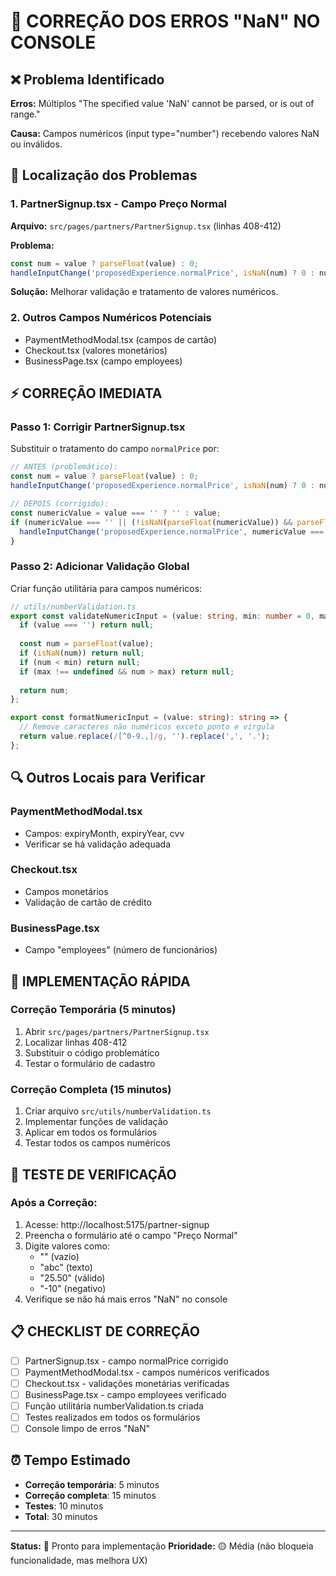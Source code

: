 # 🔧 CORREÇÃO DOS ERROS "NaN" NO CONSOLE

## ❌ Problema Identificado
**Erros:** Múltiplos "The specified value 'NaN' cannot be parsed, or is out of range."

**Causa:** Campos numéricos (input type="number") recebendo valores NaN ou inválidos.

## 🎯 Localização dos Problemas

### 1. PartnerSignup.tsx - Campo Preço Normal
**Arquivo:** `src/pages/partners/PartnerSignup.tsx` (linhas 408-412)

**Problema:**
```typescript
const num = value ? parseFloat(value) : 0;
handleInputChange('proposedExperience.normalPrice', isNaN(num) ? 0 : num);
```

**Solução:** Melhorar validação e tratamento de valores numéricos.

### 2. Outros Campos Numéricos Potenciais
- PaymentMethodModal.tsx (campos de cartão)
- Checkout.tsx (valores monetários)
- BusinessPage.tsx (campo employees)

## ⚡ CORREÇÃO IMEDIATA

### Passo 1: Corrigir PartnerSignup.tsx
Substituir o tratamento do campo `normalPrice` por:

```typescript
// ANTES (problemático):
const num = value ? parseFloat(value) : 0;
handleInputChange('proposedExperience.normalPrice', isNaN(num) ? 0 : num);

// DEPOIS (corrigido):
const numericValue = value === '' ? '' : value;
if (numericValue === '' || (!isNaN(parseFloat(numericValue)) && parseFloat(numericValue) >= 0)) {
  handleInputChange('proposedExperience.normalPrice', numericValue === '' ? 0 : parseFloat(numericValue));
}
```

### Passo 2: Adicionar Validação Global
Criar função utilitária para campos numéricos:

```typescript
// utils/numberValidation.ts
export const validateNumericInput = (value: string, min: number = 0, max?: number): number | null => {
  if (value === '') return null;
  
  const num = parseFloat(value);
  if (isNaN(num)) return null;
  if (num < min) return null;
  if (max !== undefined && num > max) return null;
  
  return num;
};

export const formatNumericInput = (value: string): string => {
  // Remove caracteres não numéricos exceto ponto e vírgula
  return value.replace(/[^0-9.,]/g, '').replace(',', '.');
};
```

## 🔍 Outros Locais para Verificar

### PaymentMethodModal.tsx
- Campos: expiryMonth, expiryYear, cvv
- Verificar se há validação adequada

### Checkout.tsx
- Campos monetários
- Validação de cartão de crédito

### BusinessPage.tsx
- Campo "employees" (número de funcionários)

## 🚀 IMPLEMENTAÇÃO RÁPIDA

### Correção Temporária (5 minutos)
1. Abrir `src/pages/partners/PartnerSignup.tsx`
2. Localizar linhas 408-412
3. Substituir o código problemático
4. Testar o formulário de cadastro

### Correção Completa (15 minutos)
1. Criar arquivo `src/utils/numberValidation.ts`
2. Implementar funções de validação
3. Aplicar em todos os formulários
4. Testar todos os campos numéricos

## 🧪 TESTE DE VERIFICAÇÃO

### Após a Correção:
1. Acesse: http://localhost:5175/partner-signup
2. Preencha o formulário até o campo "Preço Normal"
3. Digite valores como:
   - "" (vazio)
   - "abc" (texto)
   - "25.50" (válido)
   - "-10" (negativo)
4. Verifique se não há mais erros "NaN" no console

## 📋 CHECKLIST DE CORREÇÃO

- [ ] PartnerSignup.tsx - campo normalPrice corrigido
- [ ] PaymentMethodModal.tsx - campos numéricos verificados
- [ ] Checkout.tsx - validações monetárias verificadas
- [ ] BusinessPage.tsx - campo employees verificado
- [ ] Função utilitária numberValidation.ts criada
- [ ] Testes realizados em todos os formulários
- [ ] Console limpo de erros "NaN"

## ⏰ Tempo Estimado
- **Correção temporária**: 5 minutos
- **Correção completa**: 15 minutos
- **Testes**: 10 minutos
- **Total**: 30 minutos

---

**Status:** 🔧 Pronto para implementação
**Prioridade:** 🟡 Média (não bloqueia funcionalidade, mas melhora UX)